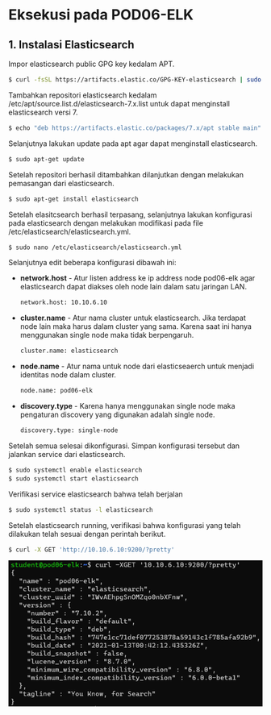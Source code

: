 # Eksekusi pada POD06-ELK

## 1. Instalasi Elasticsearch
Impor elasticsearch public GPG key kedalam APT.

```sh
$ curl -fsSL https://artifacts.elastic.co/GPG-KEY-elasticsearch | sudo apt-key add -
```
Tambahkan repositori elasticsearch kedalam /etc/apt/source.list.d/elasticsearch-7.x.list untuk dapat menginstall elasticsearch versi 7.
```sh
$ echo "deb https://artifacts.elastic.co/packages/7.x/apt stable main" | sudo tee -a /etc/apt/sources.list.d/elastic-7.x.list
```
Selanjutnya lakukan update pada apt agar dapat menginstall elasticsearch.
```sh
$ sudo apt-get update
```
Setelah repositori berhasil ditambahkan dilanjutkan dengan melakukan pemasangan dari elasticsearch.
```sh
$ sudo apt-get install elasticsearch
```
Setelah elasitcsearch berhasil terpasang, selanjutnya lakukan konfigurasi pada elasticsearch dengan melakukan modifikasi pada file /etc/elasticsearch/elasticsearch.yml.

```sh
$ sudo nano /etc/elasticsearch/elasticsearch.yml
```
Selanjutnya edit beberapa konfigurasi dibawah ini:
- **network.host** - Atur listen address ke ip address node pod06-elk agar elasticsearch dapat diakses oleh node lain dalam satu jaringan LAN.
  ```sh
  network.host: 10.10.6.10
  ```
- **cluster.name** - Atur nama cluster untuk elasticsearch. Jika terdapat node lain maka harus dalam cluster yang sama. Karena saat ini hanya menggunakan single node maka tidak berpengaruh.
  ```sh
  cluster.name: elasticsearch
  ```
- **node.name** - Atur nama untuk node dari elasticseaerch untuk menjadi identitas node dalam cluster.
  ```sh
  node.name: pod06-elk
- **discovery.type** - Karena hanya menggunakan single node maka pengaturan discovery yang digunakan adalah single node.
   ```sh
   discovery.type: single-node
   ```

Setelah semua selesai dikonfigurasi. Simpan konfigurasi tersebut dan jalankan service dari elasticsearch.
```sh
$ sudo systemctl enable elasticsearch
$ sudo systemctl start elasticsearch
```
Verifikasi service elasticsearch bahwa telah berjalan
```sh
$ sudo systemctl status -l elasticsearch
```

Setelah elasticsearch running, verifikasi bahwa konfigurasi yang telah dilakukan telah sesuai dengan perintah berikut.

```sh
$ curl -X GET 'http://10.10.6.10:9200/?pretty'
```
![Verifikasi](/capture/verifikasi-instalasi-elasticsearch.png)